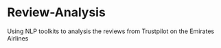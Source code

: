 # Review-Analysis
Using NLP toolkits to analysis the reviews from Trustpilot on the Emirates Airlines 
